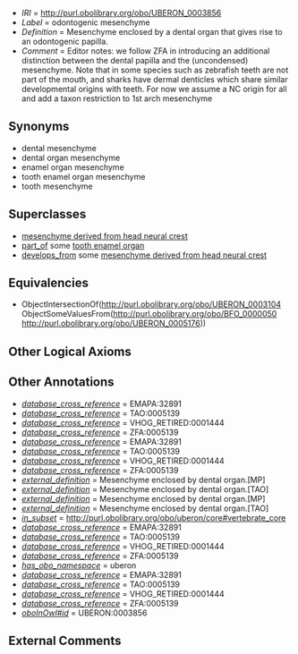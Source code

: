  * *IRI* = http://purl.obolibrary.org/obo/UBERON_0003856
 * *Label* = odontogenic mesenchyme
 * *Definition* = Mesenchyme enclosed by a dental organ that gives rise to an odontogenic papilla.
 * *Comment* = Editor notes: we follow ZFA in introducing an additional distinction between the dental papilla and the (uncondensed) mesenchyme. Note that in some species such as zebrafish teeth are not part of the mouth, and sharks have dermal denticles which share similar developmental origins with teeth. For now we assume a NC origin for all and add a taxon restriction to 1st arch mesenchyme

## Synonyms

 * dental mesenchyme
 * dental organ mesenchyme
 * enamel organ mesenchyme
 * tooth enamel organ mesenchyme
 * tooth mesenchyme

## Superclasses

 * [mesenchyme derived from head neural crest](../../UBERON/13/UBERON_0007213.md)
 * [part_of](../../BFO/50/BFO_0000050.md) some [tooth enamel organ](../../UBERON/76/UBERON_0005176.md)
 * [develops_from](../../RO/02/RO_0002202.md) some [mesenchyme derived from head neural crest](../../UBERON/13/UBERON_0007213.md)

## Equivalencies

 * ObjectIntersectionOf(<http://purl.obolibrary.org/obo/UBERON_0003104> ObjectSomeValuesFrom(<http://purl.obolibrary.org/obo/BFO_0000050> <http://purl.obolibrary.org/obo/UBERON_0005176>))

## Other Logical Axioms


## Other Annotations

 * *[database_cross_reference](../../ef/oboInOwl#hasDbXref.md)* = EMAPA:32891
 * *[database_cross_reference](../../ef/oboInOwl#hasDbXref.md)* = TAO:0005139
 * *[database_cross_reference](../../ef/oboInOwl#hasDbXref.md)* = VHOG_RETIRED:0001444
 * *[database_cross_reference](../../ef/oboInOwl#hasDbXref.md)* = ZFA:0005139
 * *[database_cross_reference](../../ef/oboInOwl#hasDbXref.md)* = EMAPA:32891
 * *[database_cross_reference](../../ef/oboInOwl#hasDbXref.md)* = TAO:0005139
 * *[database_cross_reference](../../ef/oboInOwl#hasDbXref.md)* = VHOG_RETIRED:0001444
 * *[database_cross_reference](../../ef/oboInOwl#hasDbXref.md)* = ZFA:0005139
 * *[external_definition](../../UBPROP/01/UBPROP_0000001.md)* = Mesenchyme enclosed by dental organ.[MP]
 * *[external_definition](../../UBPROP/01/UBPROP_0000001.md)* = Mesenchyme enclosed by dental organ.[TAO]
 * *[external_definition](../../UBPROP/01/UBPROP_0000001.md)* = Mesenchyme enclosed by dental organ.[MP]
 * *[external_definition](../../UBPROP/01/UBPROP_0000001.md)* = Mesenchyme enclosed by dental organ.[TAO]
 * *[in_subset](../../et/oboInOwl#inSubset.md)* = http://purl.obolibrary.org/obo/uberon/core#vertebrate_core
 * *[database_cross_reference](../../ef/oboInOwl#hasDbXref.md)* = EMAPA:32891
 * *[database_cross_reference](../../ef/oboInOwl#hasDbXref.md)* = TAO:0005139
 * *[database_cross_reference](../../ef/oboInOwl#hasDbXref.md)* = VHOG_RETIRED:0001444
 * *[database_cross_reference](../../ef/oboInOwl#hasDbXref.md)* = ZFA:0005139
 * *[has_obo_namespace](../../ce/oboInOwl#hasOBONamespace.md)* = uberon
 * *[database_cross_reference](../../ef/oboInOwl#hasDbXref.md)* = EMAPA:32891
 * *[database_cross_reference](../../ef/oboInOwl#hasDbXref.md)* = TAO:0005139
 * *[database_cross_reference](../../ef/oboInOwl#hasDbXref.md)* = VHOG_RETIRED:0001444
 * *[database_cross_reference](../../ef/oboInOwl#hasDbXref.md)* = ZFA:0005139
 * *[oboInOwl#id](../../id/oboInOwl#id.md)* = UBERON:0003856

## External Comments

